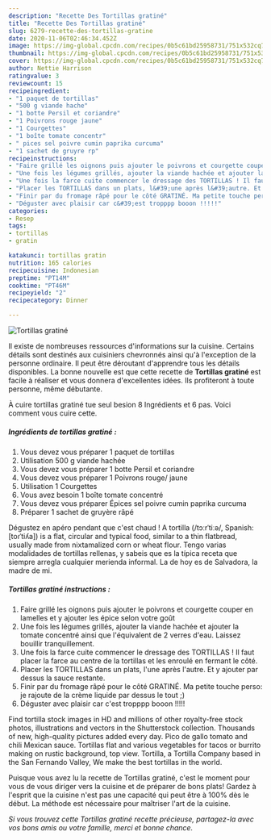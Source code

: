 ```yaml
---
description: "Recette Des Tortillas gratiné"
title: "Recette Des Tortillas gratiné"
slug: 6279-recette-des-tortillas-gratine
date: 2020-11-06T02:46:34.452Z
image: https://img-global.cpcdn.com/recipes/0b5c61bd25958731/751x532cq70/tortillas-gratine-photo-principale-de-la-recette.jpg
thumbnail: https://img-global.cpcdn.com/recipes/0b5c61bd25958731/751x532cq70/tortillas-gratine-photo-principale-de-la-recette.jpg
cover: https://img-global.cpcdn.com/recipes/0b5c61bd25958731/751x532cq70/tortillas-gratine-photo-principale-de-la-recette.jpg
author: Nettie Harrison
ratingvalue: 3
reviewcount: 15
recipeingredient:
- "1 paquet de tortillas"
- "500 g viande hache"
- "1 botte Persil et coriandre"
- "1 Poivrons rouge jaune"
- "1 Courgettes"
- "1 boîte tomate concentr"
- " pices sel poivre cumin paprika curcuma"
- "1 sachet de gruyre rp"
recipeinstructions:
- "Faire grillé les oignons puis ajouter le poivrons et courgette couper en lamelles et y ajouter les épice selon votre goût"
- "Une fois les légumes grillés, ajouter la viande hachée et ajouter la tomate concentré ainsi que l&#39;équivalent de 2 verres d&#39;eau. Laissez bouillir tranquillement."
- "Une fois la farce cuite commencer le dressage des TORTILLAS ! Il faut placer la farce au centre de la tortillas et les enroulé en fermant le côté."
- "Placer les TORTILLAS dans un plats, l&#39;une après l&#39;autre. Et y ajouter par dessus la sauce restante."
- "Finir par du fromage râpé pour le côté GRATINÉ. Ma petite touche perso: je rajoute de la crème liquide par dessus le tout ;)"
- "Déguster avec plaisir car c&#39;est tropppp booon !!!!!"
categories:
- Resep
tags:
- tortillas
- gratin

katakunci: tortillas gratin 
nutrition: 165 calories
recipecuisine: Indonesian
preptime: "PT14M"
cooktime: "PT46M"
recipeyield: "2"
recipecategory: Dinner

---
```



![Tortillas gratiné](https://img-global.cpcdn.com/recipes/0b5c61bd25958731/751x532cq70/tortillas-gratine-photo-principale-de-la-recette.jpg)

Il existe de nombreuses ressources d'informations sur la cuisine. Certains détails sont destinés aux cuisiniers chevronnés ainsi qu'à l'exception de la personne ordinaire. Il peut être déroutant d'apprendre tous les détails disponibles. La bonne nouvelle est que cette recette de <strong> Tortillas gratiné </strong> est facile à réaliser et vous donnera d'excellentes idées. Ils profiteront à toute personne, même débutante.

<!--inarticleads1-->

À cuire tortillas gratiné tue seul besion 8 Ingrédients et 6 pas. Voici comment vous cuire cette.

##### Ingrédients de tortillas gratiné :

1. Vous devez vous préparer 1 paquet de tortillas
1. Utilisation 500 g viande hachée
1. Vous devez vous préparer 1 botte Persil et coriandre
1. Vous devez vous préparer 1 Poivrons rouge/ jaune
1. Utilisation 1 Courgettes
1. Vous avez besoin 1 boîte tomate concentré
1. Vous devez vous préparer  Épices sel poivre cumin paprika curcuma
1. Préparer 1 sachet de gruyère râpé


Dégustez en apéro pendant que c&#39;est chaud ! A tortilla (/tɔːrˈtiːə/, Spanish: [toɾˈtiʎa]) is a flat, circular and typical food, similar to a thin flatbread, usually made from nixtamalized corn or wheat flour. Tengo varias modalidades de tortillas rellenas, y sabeis que es la típica receta que siempre arregla cualquier merienda informal. La de hoy es de Salvadora, la madre de mi. 

<!--inarticleads2-->

##### Tortillas gratiné instructions :

1. Faire grillé les oignons puis ajouter le poivrons et courgette couper en lamelles et y ajouter les épice selon votre goût
1. Une fois les légumes grillés, ajouter la viande hachée et ajouter la tomate concentré ainsi que l&#39;équivalent de 2 verres d&#39;eau. Laissez bouillir tranquillement.
1. Une fois la farce cuite commencer le dressage des TORTILLAS ! Il faut placer la farce au centre de la tortillas et les enroulé en fermant le côté.
1. Placer les TORTILLAS dans un plats, l&#39;une après l&#39;autre. Et y ajouter par dessus la sauce restante.
1. Finir par du fromage râpé pour le côté GRATINÉ. Ma petite touche perso: je rajoute de la crème liquide par dessus le tout ;)
1. Déguster avec plaisir car c&#39;est tropppp booon !!!!!


Find tortilla stock images in HD and millions of other royalty-free stock photos, illustrations and vectors in the Shutterstock collection. Thousands of new, high-quality pictures added every day. Pico de gallo tomato and chili Mexican sauce. Tortillas flat and various vegetables for tacos or burrito making on rustic background, top view. Tortilla, a Tortilla Company based in the San Fernando Valley, We make the best tortillas in the world. 

<!--inarticleads1-->

<p>
Puisque vous avez lu la recette de Tortillas gratiné, c'est le moment pour vous de vous diriger vers la cuisine et de préparer de bons plats! Gardez à l'esprit que la cuisine n'est pas une capacité qui peut être à 100% dès le début. La méthode est nécessaire pour maîtriser l'art de la cuisine.
</p>

<p>
<i>Si vous trouvez cette Tortillas gratiné recette précieuse, partagez-la avec vos bons amis ou votre famille, merci et bonne chance.</i>
</p>
